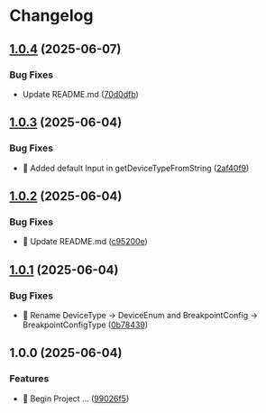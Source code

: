 # Changelog

## [1.0.4](https://github.com/Soheiljafarnejad/use-breakpoint-agent/compare/v1.0.3...v1.0.4) (2025-06-07)


### Bug Fixes

* Update README.md ([70d0dfb](https://github.com/Soheiljafarnejad/use-breakpoint-agent/commit/70d0dfb6e61a82375dbc72717d09486f4f455468))

## [1.0.3](https://github.com/Soheiljafarnejad/use-breakpoint-agent/compare/v1.0.2...v1.0.3) (2025-06-04)


### Bug Fixes

* 🐛 Added default Input in getDeviceTypeFromString ([2af40f9](https://github.com/Soheiljafarnejad/use-breakpoint-agent/commit/2af40f991807a2175ba1f6357a859334a5e17929))

## [1.0.2](https://github.com/Soheiljafarnejad/use-breakpoint-agent/compare/v1.0.1...v1.0.2) (2025-06-04)


### Bug Fixes

* 📝 Update README.md ([c95200e](https://github.com/Soheiljafarnejad/use-breakpoint-agent/commit/c95200e98b12fa0f80a12d8cb11f2efebb3081d3))

## [1.0.1](https://github.com/Soheiljafarnejad/use-breakpoint-agent/compare/v1.0.0...v1.0.1) (2025-06-04)


### Bug Fixes

* 🚚 Rename DeviceType -&gt; DeviceEnum and BreakpointConfig -&gt; BreakpointConfigType ([0b78439](https://github.com/Soheiljafarnejad/use-breakpoint-agent/commit/0b7843994abf78152d6f66824f8efca54d1f7774))

## 1.0.0 (2025-06-04)


### Features

* 🎉 Begin Project ... ([99026f5](https://github.com/Soheiljafarnejad/use-breakpoint-agent/commit/99026f52915bdca128bbbc792693383f95a04b89))
